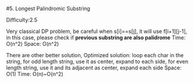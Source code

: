 #5. Longest Palindromic Substring

Difficulty:2.5

Very classical DP problem, be careful
when s[i]==s[j], it will use f[i+1][j-1], in this case, please check if **previous substring are also palidrome**
Time: O(n^2)
Space: O(n^2)

There are other better solution,
Optimized solution: 
loop each char in the string, 
for odd length string, use it as center, expand to each side,
for even length string, use it and its adjacent as center, expand each side
Space: O(1)
Time: O(n)~O(n^2)